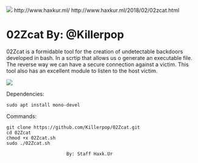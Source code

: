 <img src="https://3.bp.blogspot.com/-gzU03sGO4tE/XK4LjnrQTZI/AAAAAAAABH8/fYo3C6sfetcj-nd1LzNOVYJfDolQ9VT4wCK4BGAYYCw/s600/logohaxkur01.png" />
http://www.haxkur.ml/   http://www.haxkur.ml/2018/02/02zcat.html

# 02Zcat By: @Killerpop


02Zcat is a formidable tool for the creation of undetectable 
backdoors developed in bash. In a scrtip that allows us 
o generate an executable file. 
The reverse way we can have a secure connection against a victim.
This tool also has an excellent module to listen to the host victim.


<img src="https://4.bp.blogspot.com/-UKSgqYFFEMM/WoW37M65KII/AAAAAAAAAqE/WTCmc4AXD9wPX0yReXxzQptXmdXicuaLQCLcBGAs/s1600/Captura%2Bde%2Bpantalla%2B2018-02-15%2B13%253A39%253A43.png" />



Dependencies:

	sudo apt install mono-devel

Commands:

	git clone https://github.com/Killerpop/02Zcat.git
	cd 02Zcat
	chmod +x 02Zcat.sh
	sudo ./02Zcat.sh

                          By: Staff Haxk.Ur
